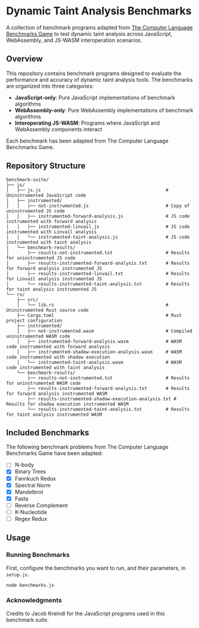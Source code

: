 # Dynamic Taint Analysis Benchmarks

A collection of benchmark programs adapted from [The Computer Language Benchmarks Game](https://benchmarksgame-team.pages.debian.net/benchmarksgame/index.html) to test dynamic taint analysis across JavaScript, WebAssembly, and JS-WASM interoperation scenarios.

## Overview

This repository contains benchmark programs designed to evaluate the performance and accuracy of dynamic taint analysis tools. The benchmarks are organized into three categories:

-   **JavaScript-only**: Pure JavaScript implementations of benchmark algorithms
-   **WebAssembly-only**: Pure WebAssembly implementations of benchmark algorithms
-   **Interoperating JS-WASM**: Programs where JavaScript and WebAssembly components interact

Each benchmark has been adapted from The Computer Language Benchmarks Game.

## Repository Structure

```
benchmark-suite/
├── js/
│   ├── js.js                                               # Uninstrumented JavaScript code
│   ├── instrumented/
│   │   ├── not-instrumented.js                             # Copy of uninstrumented JS code
│   │   ├── instrumented-forward-analysis.js                # JS code instrumented with forward analysis
│   │   ├── instrumented-linvail.js                         # JS code instrumented with Linvail analysis
│   │   └── instrumented-taint-analysis.js                  # JS code instrumented with taint analysis
│   └── benchmark-results/
│       ├── results-not-instrumented.txt                    # Results for uninstrumented JS code
│       ├── results-instrumented-forward-analysis.txt       # Results for forward analysis instrumented JS
│       ├── results-instrumented-linvail.txt                # Results for Linvail analysis instrumented JS
│       └── results-instrumented-taint-analysis.txt         # Results for taint analysis instrumented JS
└── rs/
    ├── src/
    │   └── lib.rs                                          # Uninstrumented Rust source code
    ├── Cargo.toml                                          # Rust project configuration
    ├── instrumented/
    │   ├── not-instrumented.wasm                           # Compiled uninstrumented WASM code
    │   ├── instrumented-forward-analysis.wasm              # WASM code instrumented with forward analysis
    │   ├── instrumented-shadow-execution-analysis.wasm     # WASM code instrumented with shadow execution
    │   └── instrumented-taint-analysis.wasm                # WASM code instrumented with taint analysis
    └── benchmark-results/
        ├── results-not-instrumented.txt                    # Results for uninstrumented WASM code
        ├── results-instrumented-forward-analysis.txt       # Results for forward analysis instrumented WASM
        ├── results-instrumented-shadow-execution-analysis.txt # Results for shadow execution instrumented WASM
        └── results-instrumented-taint-analysis.txt         # Results for taint analysis instrumented WASM
```

## Included Benchmarks

The following benchmark problems from The Computer Language Benchmarks Game have been adapted:

-   [ ] N-body
-   [x] Binary Trees
-   [x] Fannkuch Redux
-   [x] Spectral Norm
-   [x] Mandelbrot
-   [x] Fasta
-   [ ] Reverse Complement
-   [ ] K-Nucleotide
-   [ ] Regex Redux

## Usage

### Running Benchmarks

First, configure the benchmarks you want to run, and their parameters, in `setup.js`.

```bash
node benchmarks.js
```

### Acknowledgments

Credits to Jacob Kreindl for the JavaScript programs used in this benchmark suite.
